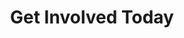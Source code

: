---
title : "Get Involved Today"
layout: "goal"
description: "Technologies is about advancement, and innovation is to come out with something original and unique, and MHR is combining this tow terms together, to make high quality and affordable helmet for all motorcycle riders."
image : "images/helmet/c1.png"



########### Goal ##########
goal:
  enable : true
  section : ""
  title: 'Get Involved Today!'
  item:
  - title: 'GIVE'
    desc : '<b>YOUR dollars WILL make a difference! </b><br><br>Any amount can change a refugee`s circumstance and add hope to their difficult lives.<br><br><b>$25</b> can provide school fees for 1 child for 1 month<br><br>
    <br><b>$35</b> can provide a baby supplies package to a birthing refugee woman. <br><br><picture>
    <source media="(min-width:650px)" srcset="/images/donate/1_hub5dc487bf0669ae937bc960a0343be02_1559793_1000x0_resize_q75_h1_box_3.webp" type="image/webp">
    <source media="(min-width:300px)" srcset="/images/donate/1_hub5dc487bf0669ae937bc960a0343be02_1559793_400x0_resize_q75_h1_box_3.webp" type="image/webp">
    <img srcset="/images/donate/1_hub5dc487bf0669ae937bc960a0343be02_1559793_400x0_resize_q90_box_3.png 200w, /images/donate/1_hub5dc487bf0669ae937bc960a0343be02_1559793_600x0_resize_q90_box_3.png 768w, /images/donate/1_hub5dc487bf0669ae937bc960a0343be02_1559793_800x0_resize_q90_box_3.png 1024w, /images/donate/1_hub5dc487bf0669ae937bc960a0343be02_1559793_900x0_resize_q90_box_3.png 1366w" img="" loading="lazy" src="/images/donate/1_hub5dc487bf0669ae937bc960a0343be02_1559793_600x0_resize_q90_box_3.png" class="img-fluid w-100" alt="" name="" id="">
    </picture>
    <b>$250</b> can subsidise birth costs (normal or C-Section) as refugees are charged private rates.<br><br><b>$300</b> provides education for 1 child for 1 year.<br>

    <img src="/images/tool.jpg"  loading="lazy" class="img-fluid w-100" alt="" name="" id="">
    </picture><br><b>$500</b> provides for complete birthing costs (start to finish) for 1 refugee woman/family<br><br><b>When YOUR dollars are combined with our services and care, a refugee’s life is donationn HOPE.</b>'
    btn : "GIVE"
    url: "donation"
    color: 'blue'
    link: true
    bg: 'green'
  - title: 'Volunteer'
    desc: "<b>If YOU have a heart to serve - join our team and volunteer your services!</b><br><br><br><b>* Education field: </b><br>Short term or long term volunteers are needed to help run small learning centres. Need to speak good English and enjoy working with children who are eager to learn. Teaching experience is welcomed but not essential - can train on site.We can also use help with curriculum developement, which can be done online.<br><br><b>* Mental Health field:</b><br> Trained Social workers, experience in this field or someone who has this field at heart, but without qualification, can still be of great value in this work.<br><br><b>* Birthing field:</b><br> Midwives, Doulas, or the willingness to be trained in these skills, would be most welcome. <br>In all of the above - we need helpers who will be dedicated, flexible and most especially, who have a heart to love, care and respect vulnerable refugees."
    btn: "Contact Us"
    url: "donation"
    color: 'green'
    bg: 'red'
  - title: 'Corporate Partners'
    desc : "The world faces a massive refugee crisis, with more than 200,000 Rohingya refugees within our sphere of influence.<br>With <b>Corporate social responsibility and investment </b> becoming a standard in business strategies, giving back to society and contributing to the community, you have an enormous capacity to support and empower these refugees as full participants in the economy and bring value to society as a whole.<br> <br>This can be recognised as <b>a force for good</b>, creating a positive brand image, attracting talent and investors and increasing brand loyalty in an era when consumers want to see businesses acting as <b>agents of positive change.</b><br>This kind of corporate action says a lot about how they treat their stakeholders.<br><br>As an organization committed to CSR you can partner with us to continue to serve, support, educate and care for these families.<br>Our efforts and services enable organizations to participate through a reliable channel that has proven its dedication to this community over the last 2 years, <b>assisting more than 200 families</b> and which has established several community learning centers. And this is only the beginning. We can do so much more with your support and investment."
    btn : "Contact Us"
    url: "donation"
    color: 'red'
    bg: 'blue'
---